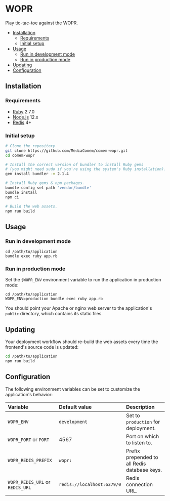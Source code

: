 # WOPR

Play tic-tac-toe against the WOPR.

<!-- START doctoc generated TOC please keep comment here to allow auto update -->
<!-- DON'T EDIT THIS SECTION, INSTEAD RE-RUN doctoc TO UPDATE -->


- [Installation](#installation)
  - [Requirements](#requirements)
  - [Initial setup](#initial-setup)
- [Usage](#usage)
  - [Run in development mode](#run-in-development-mode)
  - [Run in production mode](#run-in-production-mode)
- [Updating](#updating)
- [Configuration](#configuration)

<!-- END doctoc generated TOC please keep comment here to allow auto update -->



## Installation

### Requirements

* [Ruby](https://www.ruby-lang.org) 2.7.0
* [Node.js](https://nodejs.org) 12.x
* [Redis](https://redis.io) 4+

### Initial setup

```bash
# Clone the repository
git clone https://github.com/MediaComem/comem-wopr.git
cd comem-wopr

# Install the correct version of bundler to install Ruby gems
# (you might need sudo if you're using the system's Ruby installation).
gem install bundler -v 2.1.4

# Install Ruby gems & npm packages.
bundle config set path 'vendor/bundle'
bundle install
npm ci

# Build the web assets.
npm run build
```



## Usage

### Run in development mode

```
cd /path/to/application
bundle exec ruby app.rb
```

### Run in production mode

Set the `$WOPR_ENV` environment variable to run the application in production
mode:

```
cd /path/to/application
WOPR_ENV=production bundle exec ruby app.rb
```

You should point your Apache or nginx web server to the application's `public`
directory, which contains its static files.



## Updating

Your deployment workflow should re-build the web assets every time the
frontend's source code is updated:

```bash
cd /path/to/application
npm run build
```



## Configuration

The following environment variables can be set to customize the application's behavior:

Variable                        | Default value              | Description
:------------------------------ | :------------------------- | :-------------------------------------------
`WOPR_ENV`                      | `development`              | Set to `production` for deployment.
`WOPR_PORT` or `PORT`           | 4567                       | Port on which to listen to.
`WOPR_REDIS_PREFIX`             | `wopr:`                    | Prefix prepended to all Redis database keys.
`WOPR_REDIS_URL` or `REDIS_URL` | `redis://localhost:6379/0` | Redis connection URL.
